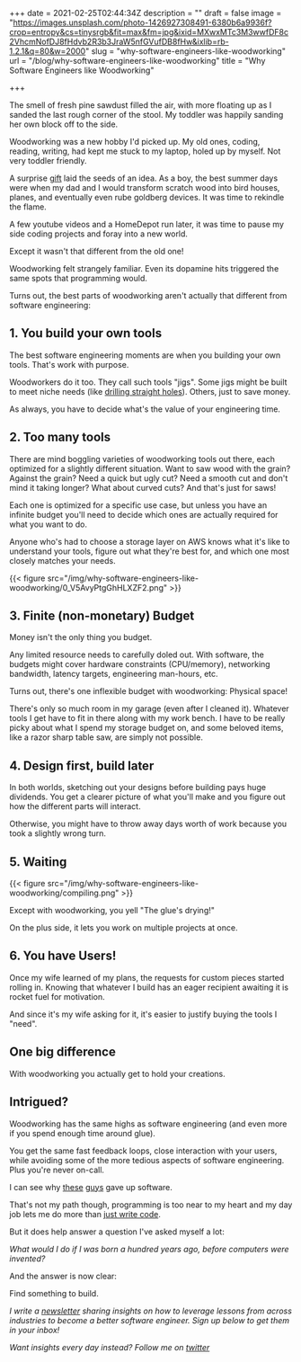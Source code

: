 +++
date = 2021-02-25T02:44:34Z
description = ""
draft = false
image = "https://images.unsplash.com/photo-1426927308491-6380b6a9936f?crop=entropy&cs=tinysrgb&fit=max&fm=jpg&ixid=MXwxMTc3M3wwfDF8c2VhcmNofDJ8fHdvb2R3b3JraW5nfGVufDB8fHw&ixlib=rb-1.2.1&q=80&w=2000"
slug = "why-software-engineers-like-woodworking"
url = "/blog/why-software-engineers-like-woodworking"
title = "Why Software Engineers like Woodworking"

+++


The smell of fresh pine sawdust filled the air, with more floating up as I sanded the last rough corner of the stool. My toddler was happily sanding her own block off to the side.

Woodworking was a new hobby I'd picked up. My old ones, coding, reading, writing, had kept me stuck to my laptop, holed up by myself. Not very toddler friendly.

A surprise [gift](https://www.amazon.com/Decker-Junior-Workbench-Workshop-Realistic/dp/B0016DE80I) laid the seeds of an idea. As a boy, the best summer days were when my dad and I would transform scratch wood into bird houses, planes, and eventually even rube goldberg devices. It was time to rekindle the flame.

A few youtube videos and a HomeDepot run later, it was time to pause my side coding projects and foray into a new world.

Except it wasn't that different from the old one!

Woodworking felt strangely familiar. Even its dopamine hits triggered the same spots that programming would.

Turns out, the best parts of woodworking aren't actually that different from software engineering:

## 1. You build your own tools

The best software engineering moments are when you building your own tools. That's work with purpose.

Woodworkers do it too. They call such tools "jigs".  Some jigs might be built to meet niche needs (like [drilling straight holes](https://www.youtube.com/watch?v=e1tqN65yRaQ)). Others, just to save money.

As always, you have to decide what's the value of your engineering time.

## 2. Too many tools

There are mind boggling varieties of woodworking tools out there, each optimized for a slightly different situation. Want to saw wood with the grain? Against the grain? Need a quick but ugly cut? Need a smooth cut and don't mind it taking longer? What about curved cuts? And that's just for saws!

Each one is optimized for a specific use case, but unless you have an infinite budget you'll need to decide which ones are actually required for what you want to do.

Anyone who's had to choose a storage layer on AWS knows what it's like to understand your tools, figure out what they're best for, and which one most closely matches your needs.

{{< figure src="/img/why-software-engineers-like-woodworking/0_V5AvyPtgGhHLXZF2.png" >}}

## 3. Finite (non-monetary) Budget

Money isn't the only thing you budget.

Any limited resource needs to carefully doled out. With software, the budgets might cover hardware constraints (CPU/memory), networking bandwidth, latency targets, engineering man-hours, etc.

Turns out, there's one inflexible budget with woodworking: Physical space!

There's only so much room in my garage (even after I cleaned it). Whatever tools I get have to fit in there along with my work bench. I have to be really picky about what I spend my storage budget on, and some beloved items, like a razor sharp table saw, are simply not possible.

## 4. Design first, build later

In both worlds, sketching out your designs before building pays huge dividends. You get a clearer picture of what you'll make and you figure out how the different parts will interact.

Otherwise, you might have to throw away days worth of work because you took a slightly wrong turn.

## 5. Waiting

{{< figure src="/img/why-software-engineers-like-woodworking/compiling.png" >}}

Except with woodworking, you yell "The glue's drying!"

On the plus side, it lets you work on multiple projects at once.

## 6. You have Users!

Once my wife learned of my plans, the requests for custom pieces started rolling in.  Knowing that whatever I build has an eager recipient awaiting it is rocket fuel for motivation.

And since it's my wife asking for it, it's easier to justify buying the tools I "need".

## One big difference

With woodworking you actually get to hold your creations.

## Intrigued?

Woodworking has the same highs as software engineering (and even more if you spend enough time around glue).

You get the same fast feedback loops, close interaction with your users, while avoiding some of the more tedious aspects of software engineering. Plus you're never on-call.

I can see why [these](https://www.reddit.com/r/woodworking/comments/2mu7i4/how_many_of_you_guys_have_quit_your_day_job_to/cm7pppq?utm_source=share&utm_medium=web2x&context=3)  [guys](https://news.ycombinator.com/item?id=24541964) gave up software.

That's not my path though, programming is too near to my heart and my day job lets me do more than [just write code](__GHOST_URL__/blog/whats-it-like-as-a-senior-engineer/).

But it does help answer a question I've asked myself a lot:

_What would I do if I was born a hundred years ago, before computers were invented?_

And the answer is now clear:

Find something to build.

_I write a [newsletter](__GHOST_URL__/newsletter/) sharing insights on how to leverage lessons from across industries to become a better software engineer. Sign up below to get them in your inbox!_

_Want insights every day instead? Follow me on [twitter](https://twitter.com/zainrzv)_

